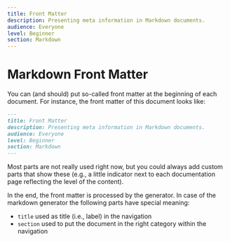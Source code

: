 ```yaml
---
title: Front Matter
description: Presenting meta information in Markdown documents.
audience: Everyone
level: Beginner
section: Markdown
---
```


# Markdown Front Matter

You can (and should) put so-called front matter at the beginning of each document. For instance, the front matter of this document looks like:

```md
---
title: Front Matter
description: Presenting meta information in Markdown documents.
audience: Everyone
level: Beginner
section: Markdown
---
```

Most parts are not really used right now, but you could always add custom parts that show these (e.g., a little indicator next to each documentation page reflecting the level of the content).

In the end, the front matter is processed by the generator. In case of the markdown generator the following parts have special meaning:

- `title` used as title (i.e., label) in the navigation
- `section` used to put the document in the right category within the navigation
